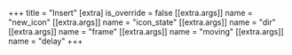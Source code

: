 +++
title = "Insert"
[extra]
is_override = false
[[extra.args]]
name = "new_icon"
[[extra.args]]
name = "icon_state"
[[extra.args]]
name = "dir"
[[extra.args]]
name = "frame"
[[extra.args]]
name = "moving"
[[extra.args]]
name = "delay"
+++
